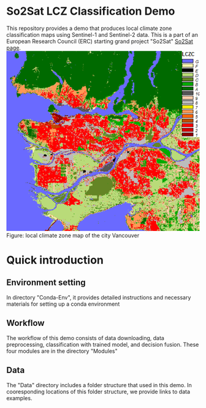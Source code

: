 # So2Sat LCZ Classification Demo
This repository provides a demo that produces local climate zone classification maps using Sentinel-1 and Sentinel-2 data. This is a part of an European Research Council (ERC) starting grand project "So2Sat" [So2Sat page](http://www.so2sat.eu/).
![vancouver lcz map](https://github.com/zhu-xlab/So2Sat-LCZ-Classification-Demo/blob/master/data/MAP/Sentinel-2/lcz_vancouver.png)
Figure: local climate zone map of the city Vancouver

# Quick introduction
## Environment setting
In directory "Conda-Env", it provides detailed instructions and necessary materials for setting up a conda environment

## Workflow
The workflow of this demo consists of data downloading, data preprocessing, classification with trained model, and decision fusion. These four modules are in the directory "Modules"

## Data
The "Data" directory includes a folder structure that used in this demo. In cooresponding locations of this folder structure, we provide links to data examples.

